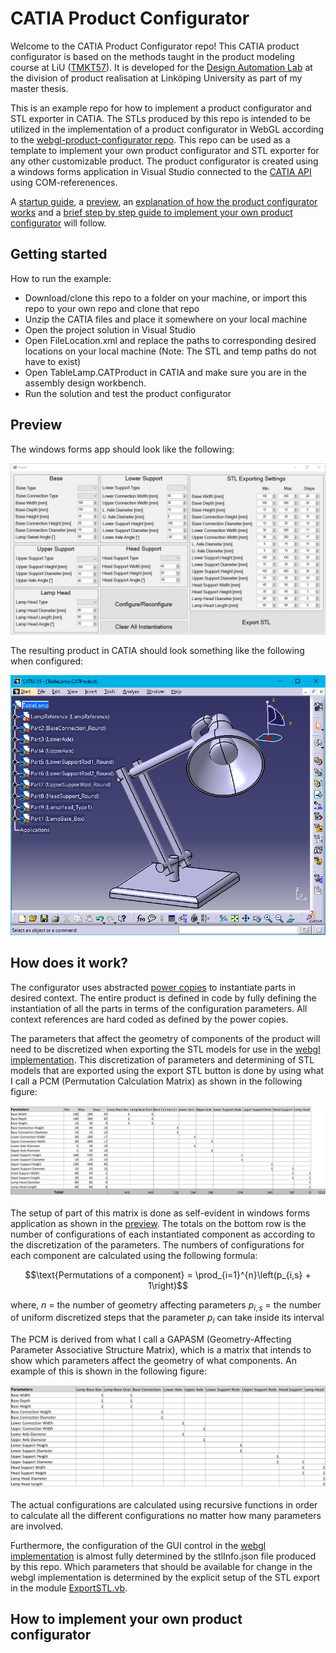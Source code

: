 # CATIA Product Configurator

Welcome to the CATIA Product Configurator repo! This CATIA product configurator is based on the methods taught in the product modeling course at LiU ([TMKT57](https://studieinfo.liu.se/en/kurs/TMKT57/vt-2022)). It is developed for the [Design Automation Lab](https://liu.se/en/research/design-automation-lab) at the division of product realisation at Linköping University as part of my master thesis.

This is an example repo for how to implement a product configurator and STL exporter in CATIA. The STLs produced by this repo is intended to be utilized in the implementation of a product configurator in WebGL according to the [webgl-product-configurator repo](https://github.com/patrikdolsson/webgl-product-configurator). This repo can be used as a template to implement your own product configurator and STL exporter for any other customizable product. The product configurator is created using a windows forms application in Visual Studio connected to the [CATIA API](https://catiadesign.org/_doc/V5Automation/) using COM-referenences. 

A [startup guide](#getting-started), a [preview](#preview), an [explanation of how the product configurator works](#how-does-it-work) and a [brief step by step guide to implement your own product configurator](#how-to-implement-your-own-product-configurator) will follow.

## Getting started

How to run the example:

-   Download/clone this repo to a folder on your machine, or import this repo to your own repo and clone that repo
-   Unzip the CATIA files and place it somewhere on your local machine
-   Open the project solution in Visual Studio
-   Open FileLocation.xml and replace the paths to corresponding desired locations on your local machine (Note: The STL and temp paths do not have to exist)
-   Open TableLamp.CATProduct in CATIA and make sure you are in the assembly design workbench.
-   Run the solution and test the product configurator

## Preview

The windows forms app should look like the following:

![Product configurator](readme-images/product-configurator.png)

The resulting product in CATIA should look something like the following when configured:

![CAD model](readme-images/CAD%20model.png)

## How does it work?

The configurator uses abstracted [power copies](http://catiadoc.free.fr/online/pktug_C2/pktugat0053.htm) to instantiate parts in desired context. The entire product is defined in code by fully defining the instantiation of all the parts in terms of the configuration parameters. All context references are hard coded as defined by the power copies. 

The parameters that affect the geometry of components of the product will need to be discretized when exporting the STL models for use in the [webgl implementation](https://github.com/patrikdolsson/webgl-product-configurator). This discretization of parameters and determining of STL models that are exported using the export STL button is done by using what I call a PCM (Permutation Calculation Matrix) as shown in the following figure:

![Permutation Calculation Matrix](readme-images/PCM.png)

The setup of part of this matrix is done as self-evident in windows forms application as shown in the [preview](#preview). The totals on the bottom row is the number of configurations of each instantiated component as according to the discretization of the parameters. The numbers of configurations for each component are calculated using the following formula:

$$\text{Permutations of a component} = \prod_{i=1}^{n}\left(p_{i,s} + 1\right)$$

where,
    $n$ = the number of geometry affecting parameters
    $p_{i,s}$ = the number of uniform discretized steps that the parameter $p_i$ can take inside its interval

The PCM is derived from what I call a GAPASM (Geometry-Affecting Parameter Associative Structure Matrix), which is a matrix that intends to show which parameters affect the geometry of what components. An example of this is shown in the following figure:

![Geometry-Affecting Parameter Associative Structure Matrix](readme-images/GAPASM.png)

The actual configurations are calculated using recursive functions in order to calculate all the different configurations no matter how many parameters are involved. 

Furthermore, the configuration of the GUI control in the [webgl implementation](https://github.com/patrikdolsson/webgl-product-configurator) is almost fully determined by the stlInfo.json file produced by this repo. Which parameters that should be available for change in the webgl implementation is determined by the explicit setup of the STL export in the module [ExportSTL.vb](https://github.com/patrikdolsson/CATIA-product-configurator/blob/main/CATIA%20Product%20Configurator/CATIA%20Product%20Configurator/ExportSTL.vb).

## How to implement your own product configurator

<!--The current implementation does not support an arbitrary amount of instantiations of a certain power copy out of the box-->